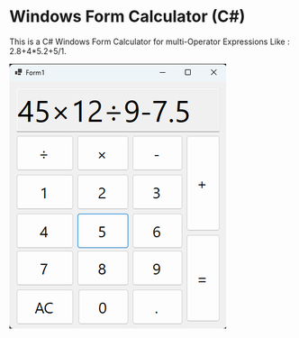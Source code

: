 # Windows Form Calculator (C#)

This is a C# Windows Form Calculator for multi-Operator Expressions Like : 2.8+4*5.2+5/1.

![Sample](Sample.png)